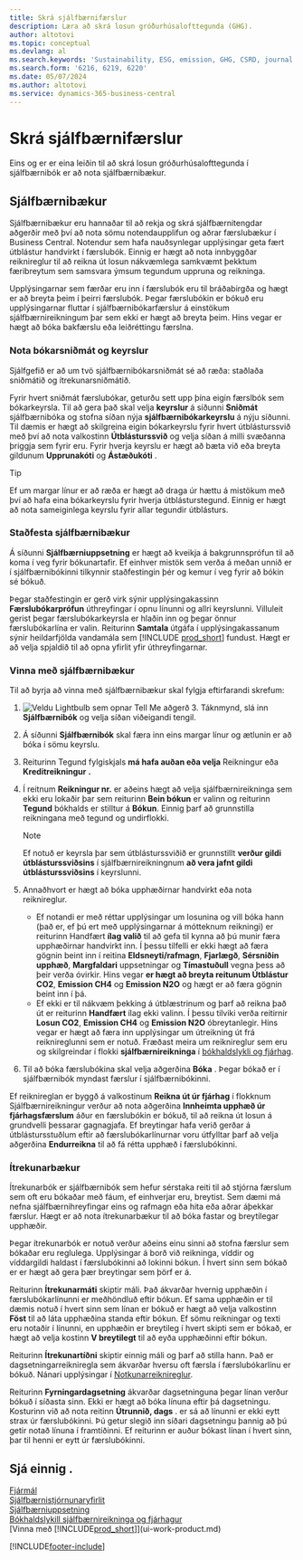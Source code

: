 ```yaml
---
title: Skrá sjálfbærnifærslur
description: Læra að skrá losun gróðurhúsalofttegunda (GHG).
author: altotovi
ms.topic: conceptual
ms.devlang: al
ms.search.keywords: 'Sustainability, ESG, emission, GHG, CSRD, journal'
ms.search.form: '6216, 6219, 6220'
ms.date: 05/07/2024
ms.author: altotovi
ms.service: dynamics-365-business-central
---
```


# <a name="record-sustainability-entries"></a>Skrá sjálfbærnifærslur

Eins og er er eina leiðin til að skrá losun gróðurhúsalofttegunda í sjálfbærnibók er að nota sjálfbærnibækur.

## <a name="sustainability-journals"></a>Sjálfbærnibækur

Sjálfbærnibækur eru hannaðar til að rekja og skrá sjálfbærnitengdar aðgerðir með því að nota sömu notendaupplifun og aðrar færslubækur í Business Central. Notendur sem hafa nauðsynlegar upplýsingar geta fært útblástur handvirkt í færslubók. Einnig er hægt að nota innbyggðar reiknireglur til að reikna út losun nákvæmlega samkvæmt þekktum færibreytum sem samsvara ýmsum tegundum uppruna og reikninga.

Upplýsingarnar sem færðar eru inn í færslubók eru til bráðabirgða og hægt er að breyta þeim í þeirri færslubók. Þegar færslubókin er bókuð eru upplýsingarnar fluttar í sjálfbærnibókarfærslur á einstökum sjálfbærnireikningum þar sem ekki er hægt að breyta þeim. Hins vegar er hægt að bóka bakfærslu eða leiðréttingu færslna.

### <a name="use-journal-templates-and-batches"></a>Nota bókarsniðmát og keyrslur

Sjálfgefið er að um tvö sjálfbærnibókarsniðmát sé að ræða: staðlaða sniðmátið og ítrekunarsniðmátið.

Fyrir hvert sniðmát færslubókar, geturðu sett upp þína eigin færslbók sem bókarkeyrsla. Til að gera það skal velja **keyrslur** á síðunni **Sniðmát** sjálfbærnibóka og stofna síðan nýja **sjálfbærnibókarkeyrslu** á nýju síðunni. Til dæmis er hægt að skilgreina eigin bókarkeyrslu fyrir hvert útblásturssvið með því að nota valkostinn **Útblásturssvið** og velja síðan á milli svæðanna þriggja sem fyrir eru. Fyrir hverja keyrslu er hægt að bæta við eða breyta gildunum **Upprunakóti** og **Ástæðukóti** .

> [!TIP]
> Ef um margar línur er að ræða er hægt að draga úr hættu á mistökum með því að hafa eina bókarkeyrslu fyrir hverja útblásturstegund. Einnig er hægt að nota sameiginlega keyrslu fyrir allar tegundir útblásturs.

### <a name="validate-sustainability-journals"></a>Staðfesta sjálfbærnibækur

Á síðunni **Sjálfbærniuppsetning** er hægt að kveikja á bakgrunnsprófun til að koma í veg fyrir bókunartafir. Ef einhver mistök sem verða á meðan unnið er í sjálfbærnibókinni tilkynnir staðfestingin þér og kemur í veg fyrir að bókin sé bókuð.

Þegar staðfestingin er gerð virk sýnir upplýsingakassinn **Færslubókarprófun** úthreyfingar í opnu línunni og allri keyrslunni. Villuleit gerist þegar færslubókarkeyrsla er hlaðin inn og þegar önnur færslubókarlína er valin. Reiturinn **Samtala** útgáfa í upplýsingakassanum sýnir heildarfjölda vandamála sem [!INCLUDE [prod_short](includes/prod_short.md)] fundust. Hægt er að velja spjaldið til að opna yfirlit yfir úthreyfingarnar.

### <a name="work-with-sustainability-journals"></a>Vinna með sjálfbærnibækur

Til að byrja að vinna með sjálfbærnibækur skal fylgja eftirfarandi skrefum:

1.  ![Veldu Lightbulb sem opnar Tell Me aðgerð 3.](media/ui-search/search_small.png "Segðu mér hvað þú vilt gera") Táknmynd, slá inn **Sjálfbærnibók** og velja síðan viðeigandi tengil.
2. Á síðunni **Sjálfbærnibók** skal færa inn eins margar línur og ætlunin er að bóka í sömu keyrslu.
3. Reiturinn Tegund fylgiskjals **má hafa auðan eða velja** Reikningur eða **Kreditreikningur**  **.**
4. Í reitnum **Reikningur nr.** er aðeins hægt að velja sjálfbærnireikninga sem ekki eru lokaðir þar sem reiturinn **Bein bókun** er valinn og reiturinn **Tegund** bókhalds er stilltur á **Bókun**. Einnig þarf að grunnstilla reikningana með tegund og undirflokki.

    > [!NOTE]
    > Ef notuð er keyrsla þar sem útblásturssviðið er grunnstillt **verður gildi útblásturssviðsins** í sjálfbærnireikningnum **að vera jafnt gildi útblásturssviðsins** í keyrslunni.

5. Annaðhvort er hægt að bóka upphæðirnar handvirkt eða nota reiknireglur.

    - Ef notandi er með réttar upplýsingar um losunina og vill bóka hann (það er, ef þú ert með upplýsingarnar á mótteknum reikningi) er reiturinn Handfært **ílag valið** til að gefa til kynna að þú munir færa upphæðirnar handvirkt inn. Í þessu tilfelli er ekki hægt að færa gögnin beint inn í reitina **Eldsneyti/rafmagn**, **Fjarlægð**, **Sérsniðin upphæð**, **Margfaldari** uppsetningar og **Tímastuðull** vegna þess að þeir verða óvirkir. Hins vegar **er hægt að breyta reitunum Útblástur CO2**, **Emission CH4** og **Emission N2O** og hægt er að færa gögnin beint inn í þá.
    - Ef ekki er til nákvæm þekking á útblæstrinum og þarf að reikna það út er reiturinn **Handfært** ílag ekki valinn. Í þessu tilviki verða reitirnir **Losun CO2**, **Emission CH4** og **Emission N2O** óbreytanlegir. Hins vegar er hægt að færa inn upplýsingar um útreikning út frá reiknireglunni sem er notuð. Fræðast meira um reiknireglur sem eru og skilgreindar í flokki **sjálfbærnireikninga** í [bókhaldslykli og fjárhag](finance-sustainability-accounts-ledger.md#account-categories).

6. Til að bóka færslubókina skal velja aðgerðina **Bóka** . Þegar bókað er í sjálfbærnibók myndast færslur í sjálfbærnibókinni.

Ef reiknireglan er byggð á valkostinum **Reikna út úr fjárhag** í flokknum Sjálfbærnireikningur verður að nota aðgerðina **Innheimta upphæð úr fjárhagsfærslum** áður en færslubókin er bókuð, til að reikna út losun á grundvelli þessarar gagnagjafa. Ef breytingar hafa verið gerðar á útblástursstuðlum eftir að færslubókarlínurnar voru útfylltar þarf að velja aðgerðina **Endurreikna** til að fá rétta upphæð í færslubókinni.

### <a name="recurring-journals"></a>Ítrekunarbækur

Ítrekunarbók er sjálfbærnibók sem hefur sérstaka reiti til að stjórna færslum sem oft eru bókaðar með fáum, ef einhverjar eru, breytist. Sem dæmi má nefna sjálfbærnihreyfingar eins og rafmagn eða hita eða aðrar áþekkar færslur. Hægt er að nota ítrekunarbækur til að bóka fastar og breytilegar upphæðir.

Þegar ítrekunarbók er notuð verður aðeins einu sinni að stofna færslur sem bókaðar eru reglulega. Upplýsingar á borð við reikninga, víddir og víddargildi haldast í færslubókinni að lokinni bókun. Í hvert sinn sem bókað er er hægt að gera þær breytingar sem þörf er á.

Reiturinn **Ítrekunarmáti** skiptir máli. Það ákvarðar hvernig upphæðin í færslubókarlínunni er meðhöndluð eftir bókun. Ef sama upphæðin er til dæmis notuð í hvert sinn sem línan er bókuð er hægt að velja valkostinn **Föst** til að láta upphæðina standa eftir bókun. Ef sömu reikningar og texti eru notaðir í línunni, en upphæðin er breytileg í hvert skipti sem er bókað, er hægt að velja kostinn **V breytilegt** til að eyða upphæðinni eftir bókun.

Reiturinn **Ítrekunartíðni** skiptir einnig máli og þarf að stilla hann. Það er dagsetningarreikniregla sem ákvarðar hversu oft færsla í færslubókarlínu er bókuð. Nánari upplýsingar í [Notkunarreiknireglur](ui-enter-date-ranges.md#use-date-formulas).

Reiturinn **Fyrningardagsetning** ákvarðar dagsetninguna þegar línan verður bókuð í síðasta sinn. Ekki er hægt að bóka línuna eftir þá dagsetningu. Kosturinn við að nota reitinn **Útrunnið, dags** . er sá að línunni er ekki eytt strax úr færslubókinni. Þú getur slegið inn síðari dagsetningu þannig að þú getir notað línuna í framtíðinni. Ef reiturinn er auður bókast línan í hvert sinn, þar til henni er eytt úr færslubókinni.

## <a name="see-also"></a>Sjá einnig .

[Fjármál](finance.md)  
[Sjálfbærnistjórnunaryfirlit](finance-manage-sustainability.md)  
[Sjálfbærniuppsetning](finance-sustainability-setup.md)  
[Bókhaldslykill sjálfbærnireikninga og fjárhagur](finance-sustainability-accounts-ledger.md)  
[Vinna með [!INCLUDE[prod_short](includes/prod_short.md)]](ui-work-product.md)  

[!INCLUDE[footer-include](includes/footer-banner.md)]
